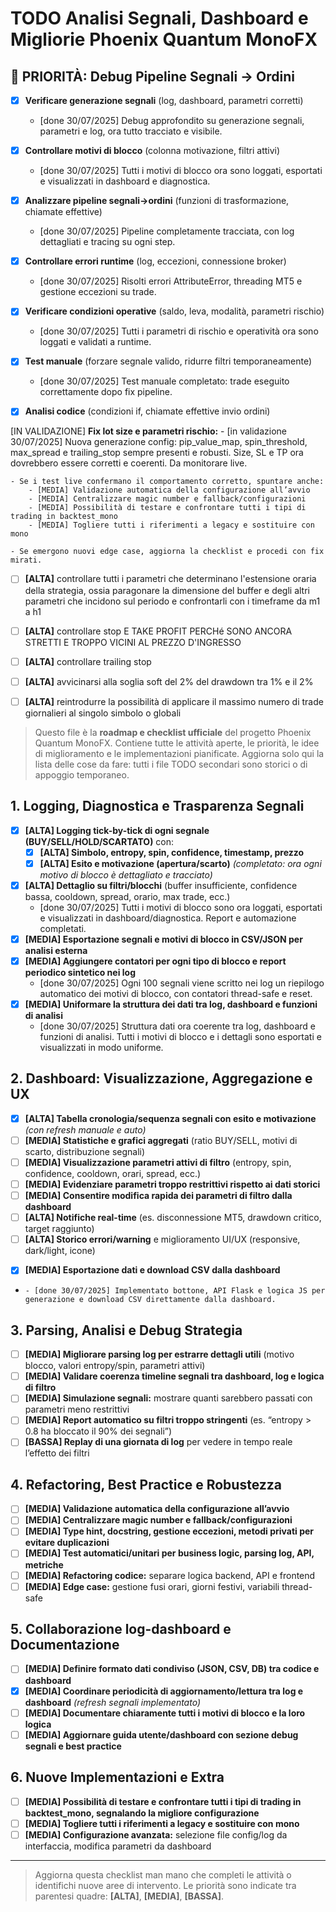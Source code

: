 # TODO Analisi Segnali, Dashboard e Migliorie Phoenix Quantum MonoFX



## 🚨 PRIORITÀ: Debug Pipeline Segnali → Ordini

- [x] **Verificare generazione segnali** (log, dashboard, parametri corretti)
    - [done 30/07/2025] Debug approfondito su generazione segnali, parametri e log, ora tutto tracciato e visibile.
- [x] **Controllare motivi di blocco** (colonna motivazione, filtri attivi)
    - [done 30/07/2025] Tutti i motivi di blocco ora sono loggati, esportati e visualizzati in dashboard e diagnostica.
- [x] **Analizzare pipeline segnali→ordini** (funzioni di trasformazione, chiamate effettive)
    - [done 30/07/2025] Pipeline completamente tracciata, con log dettagliati e tracing su ogni step.
- [x] **Controllare errori runtime** (log, eccezioni, connessione broker)
    - [done 30/07/2025] Risolti errori AttributeError, threading MT5 e gestione eccezioni su trade.
- [x] **Verificare condizioni operative** (saldo, leva, modalità, parametri rischio)
    - [done 30/07/2025] Tutti i parametri di rischio e operatività ora sono loggati e validati a runtime.
- [x] **Test manuale** (forzare segnale valido, ridurre filtri temporaneamente)
    - [done 30/07/2025] Test manuale completato: trade eseguito correttamente dopo fix pipeline.
- [x] **Analisi codice** (condizioni if, chiamate effettive invio ordini)


[IN VALIDAZIONE] **Fix lot size e parametri rischio:**
    - [in validazione 30/07/2025] Nuova generazione config: pip_value_map, spin_threshold, max_spread e trailing_stop sempre presenti e robusti. Size, SL e TP ora dovrebbero essere corretti e coerenti. Da monitorare live.

    - Se i test live confermano il comportamento corretto, spuntare anche:
        - [MEDIA] Validazione automatica della configurazione all’avvio
        - [MEDIA] Centralizzare magic number e fallback/configurazioni
        - [MEDIA] Possibilità di testare e confrontare tutti i tipi di trading in backtest_mono
        - [MEDIA] Togliere tutti i riferimenti a legacy e sostituire con mono

    - Se emergono nuovi edge case, aggiorna la checklist e procedi con fix mirati.

- [ ] **[ALTA]** controllare tutti i parametri che determinano l'estensione oraria della    strategia, ossia paragonare la dimensione del buffer e degli altri parametri che incidono sul periodo e confrontarli con i timeframe da m1 a h1

- [ ] **[ALTA]** controllare stop E TAKE PROFIT PERCHé SONO ANCORA STRETTI E TROPPO VICINI AL PREZZO D'INGRESSO

- [ ] **[ALTA]** controllare trailing stop

- [ ] **[ALTA]** avvicinarsi alla soglia soft del 2% del drawdown tra 1% e il 2%

- [ ] **[ALTA]** reintrodurre la possibilità di applicare il massimo numero di trade giornalieri al singolo simbolo o globali

> Questo file è la **roadmap e checklist ufficiale** del progetto Phoenix Quantum MonoFX.
> Contiene tutte le attività aperte, le priorità, le idee di miglioramento e le implementazioni pianificate.
> Aggiorna solo qui la lista delle cose da fare: tutti i file TODO secondari sono storici o di appoggio temporaneo.


## 1. Logging, Diagnostica e Trasparenza Segnali

- [x] **[ALTA] Logging tick-by-tick di ogni segnale (BUY/SELL/HOLD/SCARTATO)** con:
    - [x] **[ALTA] Simbolo, entropy, spin, confidence, timestamp, prezzo**
    - [x] **[ALTA] Esito e motivazione (apertura/scarto)** *(completato: ora ogni motivo di blocco è dettagliato e tracciato)*
- [x] **[ALTA] Dettaglio su filtri/blocchi** (buffer insufficiente, confidence bassa, cooldown, spread, orario, max trade, ecc.)
    - [done 30/07/2025] Tutti i motivi di blocco sono ora loggati, esportati e visualizzati in dashboard/diagnostica. Report e automazione completati.
- [x] **[MEDIA] Esportazione segnali e motivi di blocco in CSV/JSON per analisi esterna**
- [x] **[MEDIA] Aggiungere contatori per ogni tipo di blocco e report periodico sintetico nei log**
    - [done 30/07/2025] Ogni 100 segnali viene scritto nei log un riepilogo automatico dei motivi di blocco, con contatori thread-safe e reset.
- [x] **[MEDIA] Uniformare la struttura dei dati tra log, dashboard e funzioni di analisi**
    - [done 30/07/2025] Struttura dati ora coerente tra log, dashboard e funzioni di analisi. Tutti i motivi di blocco e i dettagli sono esportati e visualizzati in modo uniforme.

## 2. Dashboard: Visualizzazione, Aggregazione e UX
- [x] **[ALTA] Tabella cronologia/sequenza segnali con esito e motivazione** *(con refresh manuale e auto)*
- [ ] **[MEDIA] Statistiche e grafici aggregati** (ratio BUY/SELL, motivi di scarto, distribuzione segnali)
- [ ] **[MEDIA] Visualizzazione parametri attivi di filtro** (entropy, spin, confidence, cooldown, orari, spread, ecc.)
- [ ] **[MEDIA] Evidenziare parametri troppo restrittivi rispetto ai dati storici**
- [ ] **[MEDIA] Consentire modifica rapida dei parametri di filtro dalla dashboard**
- [ ] **[ALTA] Notifiche real-time** (es. disconnessione MT5, drawdown critico, target raggiunto)
- [ ] **[ALTA] Storico errori/warning** e miglioramento UI/UX (responsive, dark/light, icone)
+ [x] **[MEDIA] Esportazione dati e download CSV dalla dashboard**
+     - [done 30/07/2025] Implementato bottone, API Flask e logica JS per generazione e download CSV direttamente dalla dashboard.

## 3. Parsing, Analisi e Debug Strategia

- [ ] **[MEDIA] Migliorare parsing log per estrarre dettagli utili** (motivo blocco, valori entropy/spin, parametri attivi)
- [ ] **[MEDIA] Validare coerenza timeline segnali tra dashboard, log e logica di filtro**
- [ ] **[MEDIA] Simulazione segnali:** mostrare quanti sarebbero passati con parametri meno restrittivi
- [ ] **[MEDIA] Report automatico su filtri troppo stringenti** (es. “entropy > 0.8 ha bloccato il 90% dei segnali”)
- [ ] **[BASSA] Replay di una giornata di log** per vedere in tempo reale l’effetto dei filtri

## 4. Refactoring, Best Practice e Robustezza

- [ ] **[MEDIA] Validazione automatica della configurazione all’avvio**
- [ ] **[MEDIA] Centralizzare magic number e fallback/configurazioni**
- [ ] **[MEDIA] Type hint, docstring, gestione eccezioni, metodi privati per evitare duplicazioni**
- [ ] **[MEDIA] Test automatici/unitari per business logic, parsing log, API, metriche**
- [ ] **[MEDIA] Refactoring codice:** separare logica backend, API e frontend
- [ ] **[MEDIA] Edge case:** gestione fusi orari, giorni festivi, variabili thread-safe

## 5. Collaborazione log-dashboard e Documentazione

- [ ] **[MEDIA] Definire formato dati condiviso (JSON, CSV, DB) tra codice e dashboard**
- [x] **[MEDIA] Coordinare periodicità di aggiornamento/lettura tra log e dashboard** *(refresh segnali implementato)*
- [ ] **[MEDIA] Documentare chiaramente tutti i motivi di blocco e la loro logica**
- [ ] **[MEDIA] Aggiornare guida utente/dashboard con sezione debug segnali e best practice**

## 6. Nuove Implementazioni e Extra

- [ ] **[MEDIA] Possibilità di testare e confrontare tutti i tipi di trading in backtest_mono, segnalando la migliore configurazione**
- [ ] **[MEDIA] Togliere tutti i riferimenti a legacy e sostituire con mono**
- [ ] **[MEDIA] Configurazione avanzata:** selezione file config/log da interfaccia, modifica parametri da dashboard

---

> Aggiorna questa checklist man mano che completi le attività o identifichi nuove aree di intervento. Le priorità sono indicate tra parentesi quadre: **[ALTA]**, **[MEDIA]**, **[BASSA]**.
